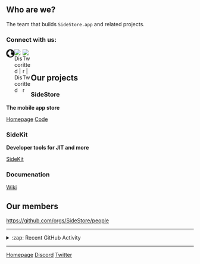 <!-- 
Docs: How to use GitHub README and actions to auto-generate embedded content.
https://github.com/anuraghazra/github-readme-stats
https://www.youtube.com/watch?v=n6d4KHSKqGk
https://github.com/rahuldkjain/github-profile-readme-generator
 -->

## Who are we?

The team that builds `SideStore.app` and related projects.

### Connect with us:

<!--
[![Website](https://img.shields.io/website?label=sidestore.io&style=for-the-badge&url=https://sidestore.io)](https://sidestore.io)
[![Twitter Follow](https://img.shields.io/twitter/follow/sidestore_io?color=1DA1F2&logo=twitter&style=for-the-badge)](https://twitter.com/intent/follow?original_referer=https%3A%2F%2Fgithub.com%2Fsidestore&screen_name=sidestore)
[![GitHub Followers](https://img.shields.io/github/followers/sidestore?style=for-the-badge)]()
[![GitHub Sponsors](https://img.shields.io/github/sponsors/sidestore?style=for-the-badge
)]() 
-->

[<img align="left" alt="sidestore.io" width="22px" src="https://raw.githubusercontent.com/iconic/open-iconic/master/svg/globe.svg" />][website]
[<img align="left" alt="Discord | Discord" width="22px" src="https://cdn.jsdelivr.net/npm/simple-icons@v3/icons/discord.svg" />][discord]
[<img align="left" alt="Twitter | Twitter" width="22px" src="https://cdn.jsdelivr.net/npm/simple-icons@v3/icons/twitter.svg" />][twitter]

<br />
<br />

## Our projects

### SideStore

__The mobile app store__

[Homepage][website]
[Code][git.sidestore]

### SideKit

__Developer tools for JIT and more__

[SideKit][git.sidekit]

### Documenation

[Wiki][wiki]

## Our members

https://github.com/orgs/SideStore/people

---

<details>
  <summary>:zap: Recent GitHub Activity</summary>

<!--START_SECTION:activity-->
1. ❗️ Closed issue [#4](https://github.com/SideStore/Community-Source/issues/4) in [SideStore/Community-Source](https://github.com/SideStore/Community-Source)
2. ❌ Closed PR [#14](https://github.com/SideStore/Community-Source/pull/14) in [SideStore/Community-Source](https://github.com/SideStore/Community-Source)
3. 🗣 Commented on [#215](https://github.com/SideStore/SideStore/issues/215) in [SideStore/SideStore](https://github.com/SideStore/SideStore)
4. 🗣 Commented on [#215](https://github.com/SideStore/SideStore/issues/215) in [SideStore/SideStore](https://github.com/SideStore/SideStore)
5. ❌ Reopened PR [#14](https://github.com/SideStore/Community-Source/pull/14) in [SideStore/Community-Source](https://github.com/SideStore/Community-Source)
6. ❌ Closed PR [#14](https://github.com/SideStore/Community-Source/pull/14) in [SideStore/Community-Source](https://github.com/SideStore/Community-Source)
7. ❌ Reopened PR [#14](https://github.com/SideStore/Community-Source/pull/14) in [SideStore/Community-Source](https://github.com/SideStore/Community-Source)
8. 🗣 Commented on [#215](https://github.com/SideStore/SideStore/issues/215) in [SideStore/SideStore](https://github.com/SideStore/SideStore)
9. 🗣 Commented on [#221](https://github.com/SideStore/SideStore/issues/221) in [SideStore/SideStore](https://github.com/SideStore/SideStore)
10. 🗣 Commented on [#215](https://github.com/SideStore/SideStore/issues/215) in [SideStore/SideStore](https://github.com/SideStore/SideStore)
11. 🗣 Commented on [#221](https://github.com/SideStore/SideStore/issues/221) in [SideStore/SideStore](https://github.com/SideStore/SideStore)
12. 🗣 Commented on [#215](https://github.com/SideStore/SideStore/issues/215) in [SideStore/SideStore](https://github.com/SideStore/SideStore)
13. 🗣 Commented on [#215](https://github.com/SideStore/SideStore/issues/215) in [SideStore/SideStore](https://github.com/SideStore/SideStore)
14. 🗣 Commented on [#239](https://github.com/SideStore/SideStore/issues/239) in [SideStore/SideStore](https://github.com/SideStore/SideStore)
15. 🎉 Merged PR [#1](https://github.com/SideStore/.github/pull/1) in [SideStore/.github](https://github.com/SideStore/.github)
16. 🗣 Commented on [#243](https://github.com/SideStore/SideStore/issues/243) in [SideStore/SideStore](https://github.com/SideStore/SideStore)
17. 🗣 Commented on [#221](https://github.com/SideStore/SideStore/issues/221) in [SideStore/SideStore](https://github.com/SideStore/SideStore)
18. ❗️ Closed issue [#244](https://github.com/SideStore/SideStore/issues/244) in [SideStore/SideStore](https://github.com/SideStore/SideStore)
19. 🗣 Commented on [#244](https://github.com/SideStore/SideStore/issues/244) in [SideStore/SideStore](https://github.com/SideStore/SideStore)
20. 🗣 Commented on [#170](https://github.com/SideStore/SideStore/issues/170) in [SideStore/SideStore](https://github.com/SideStore/SideStore)
<!--END_SECTION:activity-->

</details>

---

[Homepage][patreon] [Discord][discord] [Twitter][twitter]

<!--
- [Patreon][patreon]
- [OpenCollective][opencollective]
- [YouTube][youtube]
-->

[website]: https://sidestore.io
[wiki]: https://wiki.sidestore.io
[twitter]: https://twitter.com/sidestore_io
[discord]: https://discord.gg/CacsuuzsBq
[youtube]: https://youtube.com/TODO
[patreon]: https://www.patreon.com/SideStore
[opencollective]: https://opencollective.com/TODO
[git.sidestore]: https://github.com/SideStore/SideStore/
[git.sidekit]: https://github.com/SideStore/SideKit

